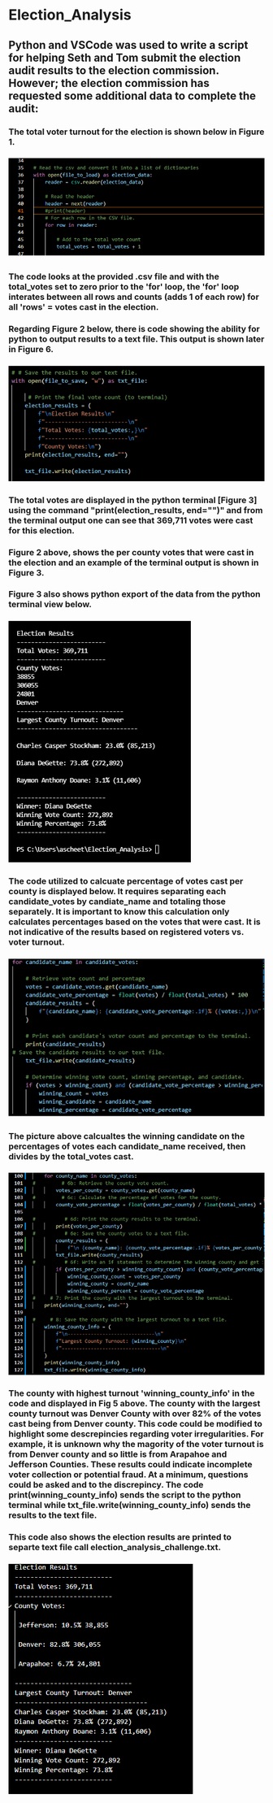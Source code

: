 # Election_Analysis

## Python and VSCode was used to write a script for helping Seth and Tom submit the election audit results to the election commission. However; the election commission has requested some additional data to complete the audit:

### The total voter turnout for the election is shown below in Figure 1. 
### ![Fig 1 - VS code of total_votes](https://github.com/ASCHEET/Election_Analysis/blob/main/Resources/total_votes.png?raw=true)
### The code looks at the provided .csv file and with the total_votes set to zero prior to the 'for' loop, the 'for' loop interates between all rows and counts (adds 1 of each row) for all 'rows' = votes cast in the election.
### Regarding Figure 2 below, there is code showing the ability for python to output results to a text file.  This output is shown later in Figure 6. 
### ![Fig 2 - VS Code of Python Terminal](https://github.com/ASCHEET/Election_Analysis/blob/main/Resources/VS_to_terminal_total_votes.png?raw=true) 
### The total votes are displayed in the python terminal [Figure 3] using the command "print(election_results, end="")" and from the terminal output one can see that 369,711 votes were cast for this election.
### Figure 2 above, shows the per county votes that were cast in the election and an example of the terminal output is shown in Figure 3.

### Figure 3 also shows python export of the data from the python terminal view below. 
### ![Fig 3 - txt_file_output](https://github.com/ASCHEET/Election_Analysis/blob/main/Resources/terminal_total_votes1.png?raw=true)

### The code utilized to calcuate percentage of votes cast per county is displayed below.  It requires separating each candidate_votes by candiate_name and totaling those separately.  It is important to know this calculation only calculates percentages based on the votes that were cast.  It is not indicative of the results based on registered voters vs. voter turnout.  
### ![Fig 4 - candidate percentages ](https://github.com/ASCHEET/Election_Analysis/blob/main/Resources/candidate_percentages.png?raw=true) 
### The picture above calcualtes the winning candidate on the percentages of votes each candidate_name received, then divides by the total_votes cast.

### ![Fig 5 - VS Code of county results](https://github.com/ASCHEET/Election_Analysis/blob/main/Resources/winning_candidate.png?raw=true) 
### The county with highest turnout 'winning_county_info' in the code and displayed in Fig 5 above.  The county with the largest county turnout was Denver County with over 82% of the votes cast being from Denver county.  This code could be modified to highlight some descrepincies regarding voter irregularities.  For example, it is unknown why the magority of the voter turnout is from Denver county and so little is from Arapahoe and Jefferson Counties.  These results could indicate incomplete voter collection or potential fraud.  At a minimum, questions could be asked and to the discrepincy.  The code print(winning_county_info) sends the script to the python terminal while txt_file.write(winning_county_info) sends the results to the text file.
### This code also shows the election results are printed to separte text file call election_analysis_challenge.txt.  
### ![Fig 6 - Text File Output](https://github.com/ASCHEET/Election_Analysis/blob/main/Resources/txt_results.png?raw=true)

